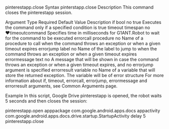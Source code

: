 pinterestapp.close
Syntax
pinterstapp.close
Description
This command closes the pinterestapp session.

Argument	Type	Required	Default Value	Description
if	bool	no	true	Executes the command only if a specified condition is true
timeout	timespan	no	♥timeoutcommand	Specifies time in milliseconds for G1ANT.Robot to wait for the command to be executed
errorcall	procedure	no		Name of a procedure to call when the command throws an exception or when a given timeout expires
errorjump	label	no		Name of the label to jump to when the command throws an exception or when a given timeout expires
errormessage	text	no		A message that will be shown in case the command throws an exception or when a given timeout expires, and no errorjump argument is specified
errorresult	variable	no		Name of a variable that will store the returned exception. The variable will be of error structure
For more information about if, timeout, errorcall, errorjump, errormessage and errorresult arguments, see Common Arguments page.

Example
In this script, Google Drive pinterestapp is opened, the robot waits 5 seconds and then closes the session:

pinterestapp.open apppackage com.google.android.apps.docs appactivity com.google.android.apps.docs.drive.startup.StartupActivity
delay 5
pinterestapp.close
